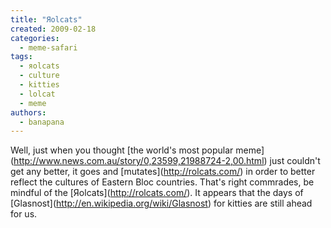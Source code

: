 ```yaml
---
title: "Яolcats"
created: 2009-02-18
categories: 
  - meme-safari
tags: 
  - яolcats
  - culture
  - kitties
  - lolcat
  - meme
authors: 
  - banapana
---
```


Well, just when you thought \[the world's most popular meme\](http://www.news.com.au/story/0,23599,21988724-2,00.html) just couldn't get any better, it goes and \[mutates\](http://rolcats.com/) in order to better reflect the cultures of Eastern Bloc countries. That's right commrades, be mindful of the \[Яolcats\](http://rolcats.com/). It appears that the days of \[Glasnost\](http://en.wikipedia.org/wiki/Glasnost) for kitties are still ahead for us.
